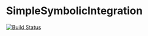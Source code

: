 # SimpleSymbolicIntegration

[![Build Status](https://github.com/karlwessel/SimpleSymbolicIntegration.jl/actions/workflows/CI.yml/badge.svg?branch=main)](https://github.com/karlwessel/SimpleSymbolicIntegration.jl/actions/workflows/CI.yml?query=branch%3Amain)
